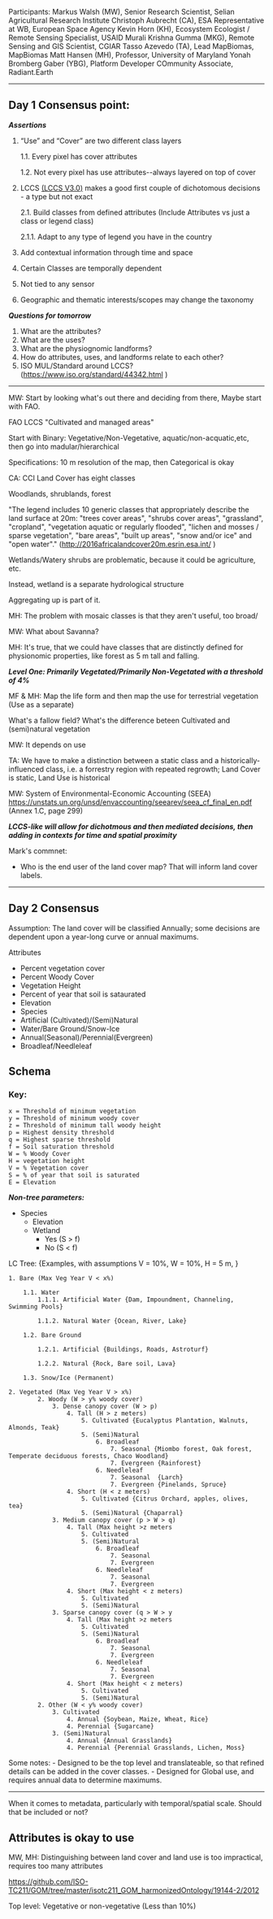Participants:
Markus Walsh (MW), Senior Research Scientist, Selian Agricultural Research Institute
Christoph Aubrecht (CA), ESA Representative at WB, European Space Agency
Kevin Horn (KH), Ecosystem Ecologist / Remote Sensing Specialist, USAID
Murali Krishna Gumma (MKG), Remote Sensing and GIS Scientist, CGIAR
Tasso Azevedo (TA), Lead MapBiomas, MapBiomas
Matt Hansen (MH), Professor, University of Maryland
Yonah Bromberg Gaber (YBG), Platform Developer COmmunity Associate, Radiant.Earth


-----------------------------------------------
Day 1 Consensus point:
-----------------------------------------------


***Assertions***	
1. “Use” and “Cover” are two different class layers
	
	1.1. Every pixel has cover attributes
	
	1.2. Not every pixel has use attributes--always layered on top of cover

2. LCCS [(LCCS V3.0)](LCCS_v3.0.pdf) makes a good first couple of dichotomous decisions - a type but not exact

	2.1. Build classes from defined attributes (Include Attributes vs just a class or legend class)

	2.1.1. Adapt to any type of legend you have in the country

3. Add contextual information through time and space
4. Certain Classes are temporally dependent
5. Not tied to any sensor
6. Geographic and thematic interests/scopes may change the taxonomy

***Questions for tomorrow***
1. What are the attributes?
2. What are the uses?
3. What are the physiognomic landforms?
4. How do attributes, uses, and landforms relate to each other?
5. ISO MUL/Standard around LCCS? (https://www.iso.org/standard/44342.html )


--------------------------------------



MW: Start by looking what's out there and deciding from there, Maybe start with FAO.

FAO LCCS "Cultivated and managed areas"

Start with Binary: Vegetative/Non-Vegetative, aquatic/non-acquatic,etc, then go into madular/hierarchical


Specifications: 10 m resolution of the map, then Categorical is okay


CA: CCI Land Cover has eight classes

Woodlands, shrublands, forest

"The legend includes 10 generic classes that appropriately describe the land surface at 20m: "trees cover areas", "shrubs cover areas", "grassland", "cropland", "vegetation aquatic or regularly flooded", "lichen and mosses / sparse vegetation", "bare areas", "built up areas", "snow and/or ice" and "open water"." (http://2016africalandcover20m.esrin.esa.int/ ) 


Wetlands/Watery shrubs are problematic, because it could be agriculture, etc. 

Instead, wetland is a separate hydrological structure


Aggregating up is part of it.


MH: The problem with mosaic classes is that they aren't useful, too broad/

MW: What about Savanna?

MH: It's true, that we could have classes that are distinctly defined for physionomic properties, like forest as 5 m tall and falling. 

***Level One: Primarily Vegetated/Primarily Non-Vegetated with a threshold of 4%***

MF & MH: Map the life form and then map the use for terrestrial vegetation (Use as a separate)

What's a fallow field? What's the difference beteen Cultivated and (semi)natural vegetation

MW: It depends on use

TA: We have to make a distinction between a static class and a historically-influenced class, i.e. a forrestry region with repeated regrowth; Land Cover is static, Land Use is historical


MW: System of Environmental-Economic Accounting (SEEA) https://unstats.un.org/unsd/envaccounting/seearev/seea_cf_final_en.pdf (Annex 1.C, page 299)

***LCCS-like will allow for dichotmous and then mediated decisions, then adding in contexts for time and spatial proximity***


Mark's commnet:
- Who is the end user of the land cover map? That will inform land cover labels. 
    

-----------------------------------------------
Day 2 Consensus
-----------------------------------------------

Assumption: The land cover will be classified Annually; some decisions are dependent upon a year-long curve or annual maximums.

Attributes
- Percent vegetation cover
- Percent Woody Cover
- Vegetation Height
- Percent of year that soil is sataurated
- Elevation
- Species
- Artificial (Cultivated)/(Semi)Natural
- Water/Bare Ground/Snow-Ice
- Annual(Seasonal)/Perennial(Evergreen)
- Broadleaf/Needleleaf

## Schema


### Key:
	x = Threshold of minimum vegetation
	y = Threshold of minimum woody cover
	z = Threshold of minimum tall woody height
	p = Highest density threshold
	q = Highest sparse threshold
	f = Soil saturation threshold
	W = % Woody Cover
	H = vegetation height
	V = % Vegetation cover
	S = % of year that soil is saturated
	E = Elevation

***Non-tree parameters:***
- Species
  - Elevation
  - Wetland
    - Yes (S > f)
	- No (S < f)


LC Tree: {Examples, with assumptions V = 10%, W = 10%, H = 5 m, }
```
1. Bare (Max Veg Year V < x%)
	
	1.1. Water
		1.1.1. Artificial Water {Dam, Impoundment, Channeling, Swimming Pools}
	
		1.1.2. Natural Water {Ocean, River, Lake}
	
	1.2. Bare Ground
	
		1.2.1. Artificial {Buildings, Roads, Astroturf}
	
		1.2.2. Natural {Rock, Bare soil, Lava}
	
	1.3. Snow/Ice (Permanent)

2. Vegetated (Max Veg Year V > x%)
		2. Woody (W > y% woody cover)
			3. Dense canopy cover (W > p)
				4. Tall (H > z meters) 
					5. Cultivated {Eucalyptus Plantation, Walnuts, Almonds, Teak}
					5. (Semi)Natural
						6. Broadleaf
							7. Seasonal {Miombo forest, Oak forest, Temperate deciduous forests, Chaco Woodland}
							7. Evergreen {Rainforest}
						6. Needleleaf
							7. Seasonal  {Larch}
							7. Evergreen {Pinelands, Spruce}
				4. Short (H < z meters)
					5. Cultivated {Citrus Orchard, apples, olives, tea}
					5. (Semi)Natural {Chaparral}
			3. Medium canopy cover (p > W > q)
				4. Tall (Max height >z meters
					5. Cultivated
					5. (Semi)Natural
						6. Broadleaf
							7. Seasonal
							7. Evergreen
						6. Needleleaf
							7. Seasonal
							7. Evergreen
				4. Short (Max height < z meters)
					5. Cultivated
					5. (Semi)Natural
			3. Sparse canopy cover (q > W > y
				4. Tall (Max height >z meters
					5. Cultivated
					5. (Semi)Natural
						6. Broadleaf
							7. Seasonal
							7. Evergreen
						6. Needleleaf
							7. Seasonal
							7. Evergreen
				4. Short (Max height < z meters)
					5. Cultivated
					5. (Semi)Natural
		2. Other (W < y% woody cover)
			3. Cultivated 
				4. Annual {Soybean, Maize, Wheat, Rice} 
				4. Perennial {Sugarcane}
			3. (Semi)Natural
				4. Annual {Annual Grasslands}
				4. Perennial {Perennial Grasslands, Lichen, Moss}
```
Some notes:
	- Designed to be the top level and translateable, so that refined details can be added in the cover classes.
	- Designed for Global use, and requires annual data to determine maximums.


-----------------------------------------------------

When it comes to metadata, particularly with temporal/spatial scale. Should that be included or not? 

## Attributes is okay to use

MW, MH: Distinguishing between land cover and land use is too impractical, requires too many attributes

https://github.com/ISO-TC211/GOM/tree/master/isotc211_GOM_harmonizedOntology/19144-2/2012

Top level: Vegetative or non-vegetative (Less than 10%)







